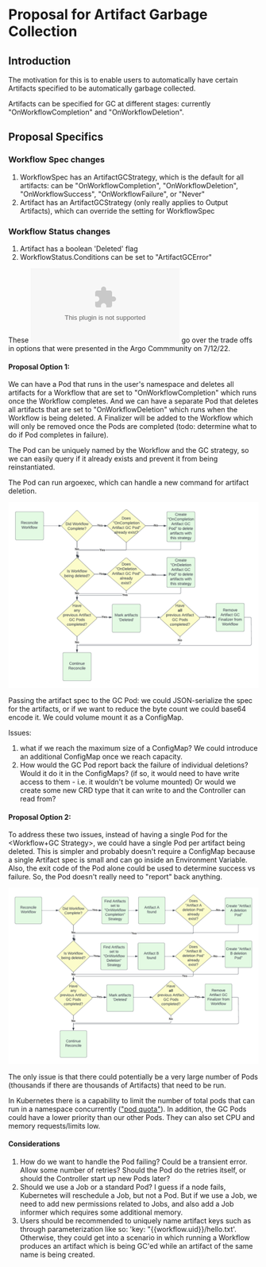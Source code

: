 # Proposal for Artifact Garbage Collection

## Introduction
The motivation for this is to enable users to automatically have certain Artifacts specified to be automatically garbage collected. 

Artifacts can be specified for GC at different stages: currently "OnWorkflowCompletion" and "OnWorkflowDeletion".

## Proposal Specifics

### Workflow Spec changes
1. WorkflowSpec has an ArtifactGCStrategy, which is the default for all artifacts: can be "OnWorkflowCompletion", "OnWorkflowDeletion", "OnWorkflowSuccess", "OnWorkflowFailure", or "Never"
2. Artifact has an ArtifactGCStrategy (only really applies to Output Artifacts), which can override the setting for WorkflowSpec

### Workflow Status changes
1. Artifact has a boolean 'Deleted' flag
2. WorkflowStatus.Conditions can be set to "ArtifactGCError"

These ![slides](../assets/artifact-gc-proposal.pptx) go over the trade offs in options that were presented in the Argo Commmunity on 7/12/22.

#### Proposal Option 1:
We can have a Pod that runs in the user's namespace and deletes all artifacts for a Workflow that are set to "OnWorkflowCompletion" which runs once the Workflow completes. And we can have a separate Pod that deletes all artifacts that are set to "OnWorkflowDeletion" which runs when the Workflow is being deleted. A Finalizer will be added to the Workflow which will only be removed once the Pods are completed (todo: determine what to do if Pod completes in failure). 

The Pod can be uniquely named by the Workflow and the GC strategy, so we can easily query if it already exists and prevent it from being reinstantiated.

The Pod can run argoexec, which can handle a new command for artifact deletion.

![Artifact GC Flow Chart](../assets/artifact-gc-proposal-flow-chart.png)

Passing the artifact spec to the GC Pod: we could JSON-serialize the spec for the artifacts, or if we want to reduce the byte count we could base64 encode it. We could volume mount it as a ConfigMap. 

Issues: 
1. what if we reach the maximum size of a ConfigMap? We could introduce an additional ConfigMap once we reach capacity. 
2. How would the GC Pod report back the failure of individual deletions? Would it do it in the ConfigMaps? (if so, it would need to have write access to them - i.e. it wouldn't be volume mounted) Or would we create some new CRD type that it can write to and the Controller can read from?

#### Proposal Option 2:
To address these two issues, instead of having a single Pod for the <Workflow+GC Strategy>, we could have a single Pod per artifact being deleted. This is simpler and probably doesn't require a ConfigMap because a single Artifact spec is small and can go inside an Environment Variable. Also, the exit code of the Pod alone could be used to determine success vs failure. So, the Pod doesn't really need to "report" back anything.

![Artifact GC Flow Chart](../assets/art-gc-flow-chart-option-2.png)

The only issue is that there could potentially be a very large number of Pods (thousands if there are thousands of Artifacts) that need to be run.

In Kubernetes there is a capability to limit the number of total pods that can run in a namespace concurrently (["pod quota"](https://kubernetes.io/docs/tasks/administer-cluster/manage-resources/quota-pod-namespace/)). In addition, the GC Pods could have a lower priority than our other Pods. They can also set CPU and memory requests/limits low.


#### Considerations
1. How do we want to handle the Pod failing? Could be a transient error. Allow some number of retries? Should the Pod do the retries itself, or should the Controller start up new Pods later?
2. Should we use a Job or a standard Pod? I guess if a node fails, Kubernetes will reschedule a Job, but not a Pod. But if we use a Job, we need to add new permissions related to Jobs, and also add a Job informer which requires some additional memory.
3. Users should be recommended to uniquely name artifact keys such as through parameterization like so: 'key: "{{workflow.uid}}/hello.txt'. Otherwise, they could get into a scenario in which running a Workflow produces an artifact which is being GC'ed while an artifact of the same name is being created. 

